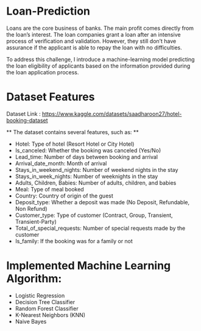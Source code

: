 # Loan-Prediction
Loans are the core business of banks. The main profit comes directly from the loan’s interest. The loan companies grant a loan after an intensive process of verification and validation. However, they still don’t have assurance if the applicant is able to repay the loan with no difficulties.

To address this challenge, I introduce a machine-learning model predicting the loan eligibility of applicants based on the information provided during the loan application process.
 
# Dataset Features

Dataset Link : https://www.kaggle.com/datasets/saadharoon27/hotel-booking-dataset

** The dataset contains several features, such as: **

  + Hotel: Type of hotel (Resort Hotel or City Hotel)
  + Is_canceled: Whether the booking was canceled (Yes/No)
  + Lead_time: Number of days between booking and arrival
  + Arrival_date_month: Month of arrival
  + Stays_in_weekend_nights: Number of weekend nights in the stay
  + Stays_in_week_nights: Number of weeknights in the stay
  + Adults, Children, Babies: Number of adults, children, and babies
  + Meal: Type of meal booked
  + Country: Country of origin of the guest
  + Deposit_type: Whether a deposit was made (No Deposit, Refundable, Non Refund)
  + Customer_type: Type of customer (Contract, Group, Transient, Transient-Party)
  + Total_of_special_requests: Number of special requests made by the customer
  + Is_family: If the booking was for a family or not
 

# Implemented Machine Learning Algorithm:
  + Logistic Regression
  + Decision Tree Classifier
  + Random Forest Classifier
  + K-Nearest Neighbors (KNN)
  + Naive Bayes
     
     
 
